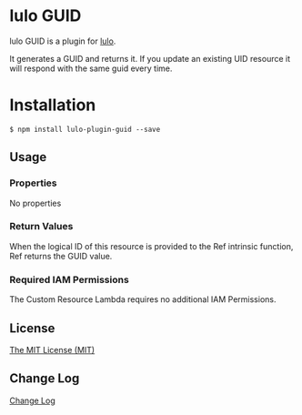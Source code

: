 # lulo GUID

lulo GUID is a plugin for [lulo](https://github.com/carlnordenfelt/lulo).

It generates a GUID and returns it.
If you update an existing UID resource it will respond with the same guid every time.
# Installation
```
$ npm install lulo-plugin-guid --save
```

## Usage
### Properties
No properties

### Return Values
When the logical ID of this resource is provided to the Ref intrinsic function, Ref returns the GUID value.

### Required IAM Permissions
The Custom Resource Lambda requires no additional IAM Permissions.

## License
[The MIT License (MIT)](/LICENSE)

## Change Log
[Change Log](/CHANGELOG.md)
